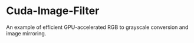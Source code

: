 # Cuda-Image-Filter
An example of efficient GPU-accelerated RGB to grayscale conversion and image mirroring.
